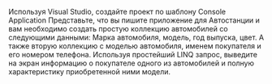 Используя Visual Studio, создайте проект по шаблону Console Application
Представьте, что вы пишите приложение для Автостанции и вам необходимо создать простую
коллекцию автомобилей со следующими данными: Марка автомобиля, модель, год выпуска, цвет. А
также вторую коллекцию с моделью автомобиля, именем покупателя и его номером телефона.
Используя простейший LINQ запрос, выведите на экран информацию о покупателе одного из
автомобилей и полную характеристику приобретенной ними модели.
